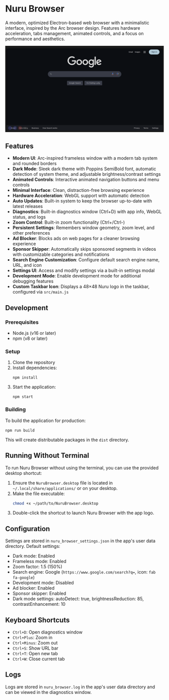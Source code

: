 # Nuru Browser

A modern, optimized Electron-based web browser with a minimalistic interface, inspired by the Arc browser design. Features hardware acceleration, tabs management, animated controls, and a focus on performance and aesthetics.

![Nuru Browser](screenshots/Interface.png)

## Features

- **Modern UI**: Arc-inspired frameless window with a modern tab system and rounded borders
- **Dark Mode**: Sleek dark theme with Poppins SemiBold font, automatic detection of system theme, and adjustable brightness/contrast settings
- **Animated Controls**: Interactive animated navigation buttons and menu controls
- **Minimal Interface**: Clean, distraction-free browsing experience
- **Hardware Acceleration**: WebGL support with automatic detection
- **Auto Updates**: Built-in system to keep the browser up-to-date with latest releases
- **Diagnostics**: Built-in diagnostics window (Ctrl+D) with app info, WebGL status, and logs
- **Zoom Control**: Built-in zoom functionality (Ctrl+/Ctrl-)
- **Persistent Settings**: Remembers window geometry, zoom level, and other preferences
- **Ad Blocker**: Blocks ads on web pages for a cleaner browsing experience
- **Sponsor Skipper**: Automatically skips sponsored segments in videos with customizable categories and notifications
- **Search Engine Customization**: Configure default search engine name, URL, and icon
- **Settings UI**: Access and modify settings via a built-in settings modal
- **Development Mode**: Enable development mode for additional debugging features
- **Custom Taskbar Icon**: Displays a 48×48 Nuru logo in the taskbar, configured via `src/main.js`

## Development

### Prerequisites

- Node.js (v16 or later)
- npm (v8 or later)

### Setup

1. Clone the repository
2. Install dependencies:
   ```
   npm install
   ```
3. Start the application:
   ```
   npm start
   ```

### Building

To build the application for production:

```
npm run build
```

This will create distributable packages in the `dist` directory.

## Running Without Terminal

To run Nuru Browser without using the terminal, you can use the provided desktop shortcut:

1. Ensure the `NuruBrowser.desktop` file is located in `~/.local/share/applications/` or on your desktop.
2. Make the file executable:
   ```bash
   chmod +x ~/path/to/NuruBrowser.desktop
   ```
3. Double-click the shortcut to launch Nuru Browser with the app logo.

## Configuration

Settings are stored in `nuru_browser_settings.json` in the app's user data directory. Default settings:

- Dark mode: Enabled
- Frameless mode: Enabled
- Zoom factor: 1.5 (150%)
- Search engine: Google (`https://www.google.com/search?q=`, icon: `fab fa-google`)
- Development mode: Disabled
- Ad blocker: Enabled
- Sponsor skipper: Enabled
- Dark mode settings: autoDetect: true, brightnessReduction: 85, contrastEnhancement: 10

## Keyboard Shortcuts

- `Ctrl+D`: Open diagnostics window
- `Ctrl+Plus`: Zoom in
- `Ctrl+Minus`: Zoom out
- `Ctrl+S`: Show URL bar
- `Ctrl+T`: Open new tab
- `Ctrl+W`: Close current tab

## Logs

Logs are stored in `nuru_browser.log` in the app's user data directory and can be viewed in the diagnostics window.

